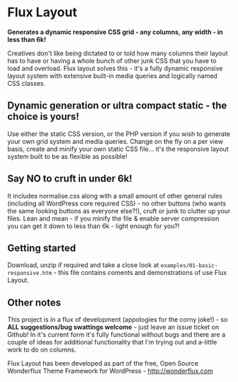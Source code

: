 Flux Layout
===========

**Generates a dynamic responsive CSS grid - any columns, any width - in less than 6k!**

Creatives don't like being dictated to or told how many columns their layout has to have or having a whole bunch of other junk CSS that you have to load and overload. Flux layout solves this - it's a fully dynamic responsive layout system with extensive built-in media queries and logically named CSS classes.

Dynamic generation or ultra compact static - the choice is yours!
----------------------------------------------------------------------

Use either the static CSS version, or the PHP version if you wish to generate your own grid system and media queries. Change on the fly on a per view basis, create and minify your own static CSS file... it's the responsive layout system built to be as flexible as possible!

Say NO to cruft in under 6k!
----------------------------------------------------------------------

It includes normalise.css along with a small amount of other general rules (including all WordPress core required CSS) - no other buttons (who wants the same looking buttons as everyone else?!), cruft or junk to clutter up your files. Lean and mean - if you minify the file & enable server compression you can get it down to less than 6k - light enough for you?!

Getting started
----------------------------------------------------------------------

Download, unzip if required and take a close look at `examples/01-basic-responsive.htm` - this file contains coments and demonstrations of use Flux Layout.

Other notes
----------------------------------------------------------------------

This project is in a flux of development (appologies for the corny joke!) - so **ALL suggestions/bug swattings welcome** - just leave an issue ticket on Github! In it's current form it's fully functional without bugs and there are a couple of ideas for additional functionality that I'm trying out and a-little work to do on columns.

Flux Layout has been developed as part of the free, Open Source Wonderflux Theme Framework for WordPress - http://wonderflux.com
